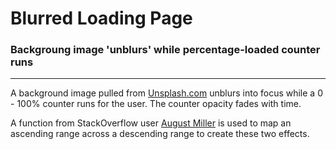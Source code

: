 # Blurred Loading Page

### Backgroung image 'unblurs' while percentage-loaded counter runs  
---
A background image pulled from [Unsplash.com](https://images.unsplash.com/photo-1593664552856-e5501fe66c05?ixid=MXwxMjA3fDB8MHxwaG90by1wYWdlfHx8fGVufDB8fHw%3D&ixlib=rb-1.2.1&auto=format&fit=crop&w=967&q=80) unblurs into focus while a 0 - 100% counter runs for the user. The counter opacity fades with time.  

A function from StackOverflow user [August Miller](https://stackoverflow.com/questions/10756313) is used to map an ascending range across a descending range to create these two effects.
